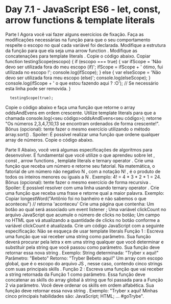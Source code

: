 # Day 7.1 - JavaScript ES6 - let, const, arrow functions & template literals

Parte I
Agora você vai fazer alguns exercícios de fixação.
Faça as modificações necessárias na função para que o seu comportamento respeite o escopo no qual cada variável foi declarada.
Modifique a estrutura da função para que ela seja uma arrow function .
Modifique as concatenações para template literals .
Copie o código abaixo.
Copiar
      function testingScope(escopo) {
        if (escopo === true) {
          var ifScope = 'Não devo ser utilizada fora do meu escopo (if)';
          ifScope = ifScope + ' ótimo, fui utilizada no escopo !';
          console.log(ifScope);
        } else {
          var elseScope = 'Não devo ser utilizada fora meu escopo (else)';
          console.log(elseScope);
        }
        console.log(ifScope + ' o que estou fazendo aqui ? :O'); // Se necessário esta linha pode ser removida.
      }

      testingScope(true);
Copie o código abaixo e faça uma função que retorne o array oddsAndEvens em ordem crescente.
Utilize template literals para que a chamada console.log(<seu código>oddsAndEvens<seu código>); retorne "Os números 2,3,4,7,10,13 se encontram ordenados de forma crescente!".
Bônus (opcional): tente fazer o mesmo exercício utilizando o método array.sort() . Spoiler: É possível realizar uma função que ordene qualquer array de números.
Copie o código abaixo.

Parte II
Abaixo, você verá algumas especificações de algoritmos para desenvolver. É fundamental que você utilize o que aprendeu sobre let , const , arrow functions , template literals e ternary operator .
Crie uma função que receba um número e retorne seu fatorial.
Na matemática, o fatorial de um número não negativo N , com a notação N! , é o produto de todos os inteiros menores ou iguais a N . Exemplo: 4! = 4 * 3 * 2 * 1 = 24.
Bônus (opcional): tente fazer o mesmo exercício de forma recursiva . Spoiler: É possível resolver com uma linha usando ternary operator .
Crie uma função que receba uma frase e retorne qual a maior palavra.
Exemplo:
Copiar
      longestWord("Antônio foi no banheiro e não sabemos o que aconteceu") // retorna 'aconteceu'
Crie uma página que contenha:
Um botão ao qual será associado um event listener ;
Uma variável clickCount no arquivo JavaScript que acumule o número de clicks no botão;
Um campo no HTML que vá atualizando a quantidade de clicks no botão conforme a variável clickCount é atualizada.
Crie um código JavaScript com a seguinte especificação:
Não se esqueça de usar template literals
Função 1 : Escreva uma função que vai receber uma string como parâmetro. Sua função deverá procurar pela letra x em uma string qualquer que você determinar e substituir pela string que você passou como parâmetro. Sua função deve retornar essa nova string .
Exemplo:
String determinada: "Tryber x aqui!"
Parâmetro: "Bebeto"
Retorno: "Tryber Bebeto aqui!"
Um array com escopo global, que é o escopo do arquivo JS , nesse caso, contendo cinco strings com suas principais skills .
Função 2 : Escreva uma função que vai receber a string retornada da Função 1 como parâmetro. Essa função deve concatenar as skills do array global à string que foi passada para a Função 2 via parâmetro. Você deve ordenar os skills em ordem alfabética. Sua função deve retornar essa nova string .
Exemplo: "Tryber x aqui! Minhas cinco principais habilidades são:
JavaScript;
HTML; ... #goTrybe".
